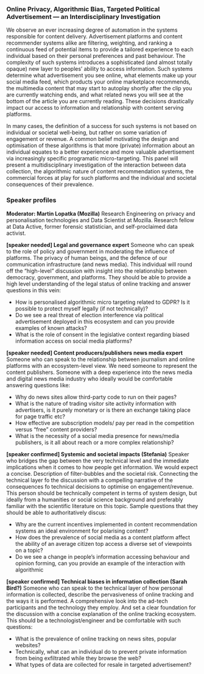 ### Online Privacy, Algorithmic Bias, Targeted Political Advertisement — an Interdisciplinary Investigation
We observe an ever increasing degree of automation in the systems responsible for content delivery. Advertisement platforms and content recommender systems alike are filtering, weighting, and ranking a continuous feed of potential items to provide a tailored experience to each individual based on their personal preferences and past behaviour. The complexity of such systems introduces a sophisticated (and almost totally opaque) new layer to peoples’ ability to access information. Such systems determine what advertisement you see online, what elements make up your social media feed, which products your online marketplace recommends, the multimedia content that may start to autoplay shortly after the clip you are currently watching ends, and what related news you will see at the bottom of the article you are currently reading. These decisions drastically impact our access to information and relationship with content serving platforms.

In many cases, the definition of a success for such systems is not based on individual or societal well-being, but rather on some variation of engagement or revenue. A common belief motivating the design and optimisation of these algorithms is that more (private) information about an individual equates to a better experience and more valuable advertisement via increasingly specific programatic micro-targeting. This panel will present a multidisciplinary investigation of the interaction between data collection, the algorithmic nature of content recommendation systems, the commercial forces at play for such platforms and the individual and societal consequences of their prevalence. 

### Speaker profiles
__Moderator: Martin Lopatka (Mozilla)__
Research Engineering on privacy and personalisation technologies and Data Scientist at Mozilla. 
Research fellow at Data Active, former forensic statistician, and self-proclaimed data activist.

__[speaker needed] Legal and governance expert__
Someone who can speak to the role of policy and government in moderating the influence of platforms. The privacy of human beings, and the defence of our communication infrastructure (and news media). This individual will round off the “high-level” discussion with insight into the relationship between democracy, government, and platforms. They should be able to provide a high level understanding of the legal status of online tracking and answer questions in this vein:

* How is personalised algorithmic micro targeting related to GDPR? Is it possible to protect myself legally (if not technically)?
* Do we see a real threat of election interference via political advertisement deployed in this ecosystem and can you provide examples of known attacks?
* What is the role of consent in the legislative context regarding biased information access on social media platforms?

__[speaker needed] Content producers/publishers news media expert__
Someone who can speak to the relationship between journalism and online platforms with an ecosystem-level view.
We need someone to represent the content publishers. Someone with a deep experience into the news media and digital news media industry who ideally would be comfortable answering questions like:

* Why do news sites allow third-party code to run on their pages?
* What is the nature of trading visitor site activity information with advertisers, is it purely monetary or is there an exchange taking place for page traffic etc?
* How effective are subscription models/ pay per read in the competition versus “free” content providers?
* What is the necessity of a social media presence for news/media publishers, is it all about reach or a more complex relationship?

__[speaker confirmed] Systemic and societal impacts (Stefania)__
Speaker who bridges the gap between the very technical level and the immediate implications when it comes to how people get information. We would expect a concise. Description of filter-bubbles and the societal risk. Connecting the technical layer fo the discussion with a compelling narrative of the consequences fo technical decisions to optimise on engagement/revenue. This person should be technically competent in terms of system design, but ideally from a humanities or social science background and preferably familiar with the scientific literature on this topic.
Sample questions that they should be able to authoritatively discus:

* Why are the current incentives implemented in content recommendation systems an ideal environment for polarising content?
* How does the prevalence of social media as a content platform affect the ability of an average citizen top access a diverse set of viewpoints on a topic?
* Do we see a change in people’s information accessing behaviour and opinion forming, can you provide an example of the interaction with algorithmic 

__[speaker confirmed] Technical biases in information collection (Sarah Bird?)__
Someone who can speak to the technical layer of how personal information is collected, describe the pervasiveness of online tracking and the ways it is performed. A comprehensive look into the ad-tech participants and the technology they employ. And set a clear foundation for the discussion with a concise explanation of the online tracking ecosystem. This should be a technologist/engineer and be comfortable with such questions:

* What is the prevalence of online tracking on news sites, popular websites?
* Technically, what can an individual do to prevent private information from being exfiltrated while they browse the web?
* What types of data are collected for resale in targeted advertisement?